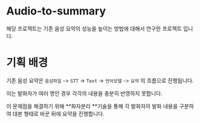 # Audio-to-summary

해당 프로젝트는 기존 음성 요약의 성능을 높이는 방법에 대해서 연구한 프로젝트 입니다.

# 기획 배경

기존 음성 요약은 `음성파일` -> `STT` -> `Text` -> `언어모델` -> `요약` 의 흐름으로 진행됩니다.

이는 발화자가 여러 명인 경우 각각의 내용을 충분히 반영하지 못합니다.

이 문제점을 해결하기 위해 **화자분리 **기술을 통해 각 발화자의 발화 내용을 구분하여 대본 형태로 바꾼 뒤에 요약을 진행합니다.


